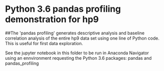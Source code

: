 # Python 3.6 pandas profiling demonstration for hp9

##The 'pandas profiling' generates descriptive analysis and baseline correlation analysis of the entire hp9 data set using one line of Python code. This is useful for first data exploration.

See the jupyter notebook in this folder to be run in Anaconda Navigator using an ennvironment requesting the Python 3.6 packages: 
pandas
 and 
pandas_profiling
